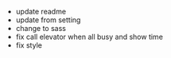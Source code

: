 - update readme
- update from setting
- change to sass
- fix call elevator when all busy and show time
- fix style
